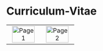 # Curriculum-Vitae

<table align="center">
  <tr>
    <td align="center">
      <img src="https://github.com/IsratTasnimEsha/Curriculum-Vitae/assets/88322977/0fa74bba-656c-4921-9b70-9dd46c7061af" alt="Page 1" style="width: 90%;">
    </td>
    <td align="center">
      <img src="https://github.com/IsratTasnimEsha/Curriculum-Vitae/assets/88322977/782d780d-0643-4a5d-bf40-bf7bac3cbe2b" alt="Page 2" style="width: 90%;">
    </td>
  </tr>
</table>
